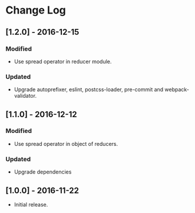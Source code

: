# Change Log

## [1.2.0] - 2016-12-15

### Modified
- Use spread operator in reducer module.

### Updated
- Upgrade autoprefixer, eslint, postcss-loader, pre-commit and webpack-validator.


## [1.1.0] - 2016-12-12

### Modified
- Use spread operator in object of reducers.

### Updated
- Upgrade dependencies


## [1.0.0] - 2016-11-22

* Initial release.